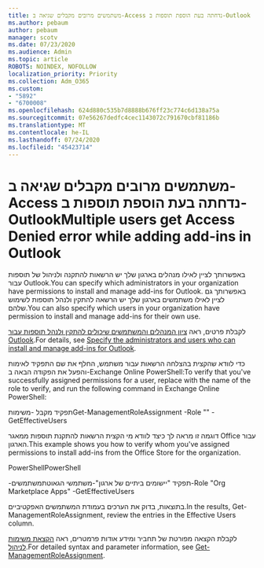 ```yaml
---
title: משתמשים מרובים מקבלים שגיאה ב-Access נדחתה בעת הוספת תוספות ב-Outlook
ms.author: pebaum
author: pebaum
manager: scotv
ms.date: 07/23/2020
ms.audience: Admin
ms.topic: article
ROBOTS: NOINDEX, NOFOLLOW
localization_priority: Priority
ms.collection: Adm_O365
ms.custom:
- "5892"
- "6700008"
ms.openlocfilehash: 624d880c535b7d8888b676ff23c774c6d138a75a
ms.sourcegitcommit: 07e56267dedfc4cec1143072c791670cbf81186b
ms.translationtype: MT
ms.contentlocale: he-IL
ms.lasthandoff: 07/24/2020
ms.locfileid: "45423714"
---
```

# <a name="multiple-users-get-access-denied-error-while-adding-add-ins-in-outlook"></a><span data-ttu-id="b621e-102">משתמשים מרובים מקבלים שגיאה ב-Access נדחתה בעת הוספת תוספות ב-Outlook</span><span class="sxs-lookup"><span data-stu-id="b621e-102">Multiple users get Access Denied error while adding add-ins in Outlook</span></span>

<span data-ttu-id="b621e-103">באפשרותך לציין לאילו מנהלים בארגון שלך יש הרשאות להתקנה ולניהול של תוספות עבור Outlook.</span><span class="sxs-lookup"><span data-stu-id="b621e-103">You can specify which administrators in your organization have permissions to install and manage add-ins for Outlook.</span></span> <span data-ttu-id="b621e-104">באפשרותך גם לציין לאילו משתמשים בארגון שלך יש הרשאה להתקין ולנהל תוספות לשימוש שלהם.</span><span class="sxs-lookup"><span data-stu-id="b621e-104">You can also specify which users in your organization have permission to install and manage add-ins for their own use.</span></span>

<span data-ttu-id="b621e-105">לקבלת פרטים, ראה [ציון המנהלים והמשתמשים שיכולים להתקין ולנהל תוספות עבור Outlook](https://docs.microsoft.com/exchange/clients-and-mobile-in-exchange-online/add-ins-for-outlook/specify-who-can-install-and-manage-add-ins).</span><span class="sxs-lookup"><span data-stu-id="b621e-105">For details, see [Specify the administrators and users who can install and manage add-ins for Outlook](https://docs.microsoft.com/exchange/clients-and-mobile-in-exchange-online/add-ins-for-outlook/specify-who-can-install-and-manage-add-ins).</span></span>

<span data-ttu-id="b621e-106">כדי לוודא שהקצית בהצלחה הרשאות עבור משתמש, החלף את <Role Name> שם התפקיד לאימות והפעל את הפקודה הבאה ב-Exchange Online PowerShell:</span><span class="sxs-lookup"><span data-stu-id="b621e-106">To verify that you've successfully assigned permissions for a user, replace <Role Name> with the name of the role to verify, and run the following command in Exchange Online PowerShell:</span></span>

<span data-ttu-id="b621e-107">תפקיד מקבל <Role Name> -משימות</span><span class="sxs-lookup"><span data-stu-id="b621e-107">Get-ManagementRoleAssignment -Role "<Role Name>" -GetEffectiveUsers</span></span>

<span data-ttu-id="b621e-108">דוגמה זו מראה לך כיצד לוודא מי הקצית הרשאות להתקנת תוספות ממאגר Office עבור הארגון.</span><span class="sxs-lookup"><span data-stu-id="b621e-108">This example shows you how to verify whom you've assigned permissions to install add-ins from the Office Store for the organization.</span></span>

<span data-ttu-id="b621e-109">PowerShell</span><span class="sxs-lookup"><span data-stu-id="b621e-109">PowerShell</span></span>

<span data-ttu-id="b621e-110">-תפקיד "יישומים ביתיים של ארגון"-משתמשי הגאוטתמשתמשים</span><span class="sxs-lookup"><span data-stu-id="b621e-110">-Role "Org Marketplace Apps" -GetEffectiveUsers</span></span>

<span data-ttu-id="b621e-111">בתוצאות, בדוק את הערכים בעמודת המשתמשים האפקטיביים.</span><span class="sxs-lookup"><span data-stu-id="b621e-111">In the results, Get-ManagementRoleAssignment, review the entries in the Effective Users column.</span></span>

<span data-ttu-id="b621e-112">לקבלת הקצאה מפורטת של תחביר ומידע אודות פרמטרים, ראה [הקצאת משימות לניהול](https://docs.microsoft.com/powershell/module/exchange/get-managementroleassignment).</span><span class="sxs-lookup"><span data-stu-id="b621e-112">For detailed syntax and parameter information, see [Get-ManagementRoleAssignment](https://docs.microsoft.com/powershell/module/exchange/get-managementroleassignment).</span></span>
 